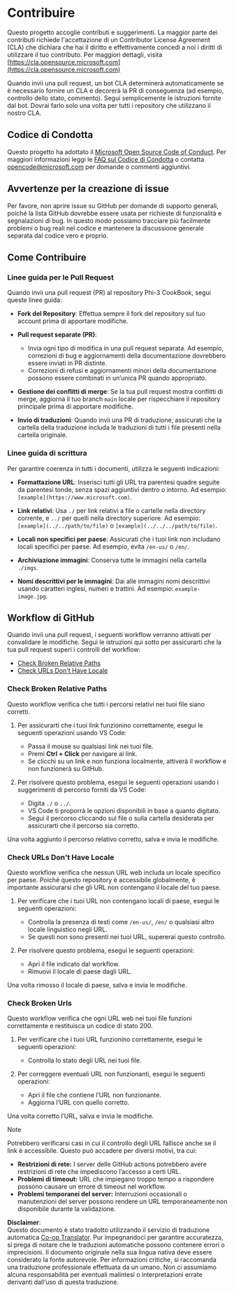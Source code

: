 <!--
CO_OP_TRANSLATOR_METADATA:
{
  "original_hash": "90d0d072cf26ccc1f271a580d3e45d70",
  "translation_date": "2025-07-16T14:40:27+00:00",
  "source_file": "CONTRIBUTING.md",
  "language_code": "it"
}
-->
# Contribuire

Questo progetto accoglie contributi e suggerimenti. La maggior parte dei contributi richiede l'accettazione di un
Contributor License Agreement (CLA) che dichiara che hai il diritto e effettivamente concedi a noi
i diritti di utilizzare il tuo contributo. Per maggiori dettagli, visita [https://cla.opensource.microsoft.com](https://cla.opensource.microsoft.com)

Quando invii una pull request, un bot CLA determinerà automaticamente se è necessario fornire
un CLA e decorerà la PR di conseguenza (ad esempio, controllo dello stato, commento). Segui semplicemente le istruzioni
fornite dal bot. Dovrai farlo solo una volta per tutti i repository che utilizzano il nostro CLA.

## Codice di Condotta

Questo progetto ha adottato il [Microsoft Open Source Code of Conduct](https://opensource.microsoft.com/codeofconduct/).
Per maggiori informazioni leggi le [FAQ sul Codice di Condotta](https://opensource.microsoft.com/codeofconduct/faq/) o contatta [opencode@microsoft.com](mailto:opencode@microsoft.com) per domande o commenti aggiuntivi.

## Avvertenze per la creazione di issue

Per favore, non aprire issue su GitHub per domande di supporto generali, poiché la lista GitHub dovrebbe essere usata per richieste di funzionalità e segnalazioni di bug. In questo modo possiamo tracciare più facilmente problemi o bug reali nel codice e mantenere la discussione generale separata dal codice vero e proprio.

## Come Contribuire

### Linee guida per le Pull Request

Quando invii una pull request (PR) al repository Phi-3 CookBook, segui queste linee guida:

- **Fork del Repository**: Effettua sempre il fork del repository sul tuo account prima di apportare modifiche.

- **Pull request separate (PR)**:
  - Invia ogni tipo di modifica in una pull request separata. Ad esempio, correzioni di bug e aggiornamenti della documentazione dovrebbero essere inviati in PR distinte.
  - Correzioni di refusi e aggiornamenti minori della documentazione possono essere combinati in un’unica PR quando appropriato.

- **Gestione dei conflitti di merge**: Se la tua pull request mostra conflitti di merge, aggiorna il tuo branch `main` locale per rispecchiare il repository principale prima di apportare modifiche.

- **Invio di traduzioni**: Quando invii una PR di traduzione, assicurati che la cartella della traduzione includa le traduzioni di tutti i file presenti nella cartella originale.

### Linee guida di scrittura

Per garantire coerenza in tutti i documenti, utilizza le seguenti indicazioni:

- **Formattazione URL**: Inserisci tutti gli URL tra parentesi quadre seguite da parentesi tonde, senza spazi aggiuntivi dentro o intorno. Ad esempio: `[example](https://www.microsoft.com)`.

- **Link relativi**: Usa `./` per link relativi a file o cartelle nella directory corrente, e `../` per quelli nella directory superiore. Ad esempio: `[example](../../path/to/file)` o `[example](../../../path/to/file)`.

- **Locali non specifici per paese**: Assicurati che i tuoi link non includano locali specifici per paese. Ad esempio, evita `/en-us/` o `/en/`.

- **Archiviazione immagini**: Conserva tutte le immagini nella cartella `./imgs`.

- **Nomi descrittivi per le immagini**: Dai alle immagini nomi descrittivi usando caratteri inglesi, numeri e trattini. Ad esempio: `example-image.jpg`.

## Workflow di GitHub

Quando invii una pull request, i seguenti workflow verranno attivati per convalidare le modifiche. Segui le istruzioni qui sotto per assicurarti che la tua pull request superi i controlli del workflow:

- [Check Broken Relative Paths](../..)
- [Check URLs Don't Have Locale](../..)

### Check Broken Relative Paths

Questo workflow verifica che tutti i percorsi relativi nei tuoi file siano corretti.

1. Per assicurarti che i tuoi link funzionino correttamente, esegui le seguenti operazioni usando VS Code:
    - Passa il mouse su qualsiasi link nei tuoi file.
    - Premi **Ctrl + Click** per navigare al link.
    - Se clicchi su un link e non funziona localmente, attiverà il workflow e non funzionerà su GitHub.

1. Per risolvere questo problema, esegui le seguenti operazioni usando i suggerimenti di percorso forniti da VS Code:
    - Digita `./` o `../`.
    - VS Code ti proporrà le opzioni disponibili in base a quanto digitato.
    - Segui il percorso cliccando sul file o sulla cartella desiderata per assicurarti che il percorso sia corretto.

Una volta aggiunto il percorso relativo corretto, salva e invia le modifiche.

### Check URLs Don't Have Locale

Questo workflow verifica che nessun URL web includa un locale specifico per paese. Poiché questo repository è accessibile globalmente, è importante assicurarsi che gli URL non contengano il locale del tuo paese.

1. Per verificare che i tuoi URL non contengano locali di paese, esegui le seguenti operazioni:

    - Controlla la presenza di testi come `/en-us/`, `/en/` o qualsiasi altro locale linguistico negli URL.
    - Se questi non sono presenti nei tuoi URL, supererai questo controllo.

1. Per risolvere questo problema, esegui le seguenti operazioni:
    - Apri il file indicato dal workflow.
    - Rimuovi il locale di paese dagli URL.

Una volta rimosso il locale di paese, salva e invia le modifiche.

### Check Broken Urls

Questo workflow verifica che ogni URL web nei tuoi file funzioni correttamente e restituisca un codice di stato 200.

1. Per verificare che i tuoi URL funzionino correttamente, esegui le seguenti operazioni:
    - Controlla lo stato degli URL nei tuoi file.

2. Per correggere eventuali URL non funzionanti, esegui le seguenti operazioni:
    - Apri il file che contiene l’URL non funzionante.
    - Aggiorna l’URL con quello corretto.

Una volta corretto l’URL, salva e invia le modifiche.

> [!NOTE]
>
> Potrebbero verificarsi casi in cui il controllo degli URL fallisce anche se il link è accessibile. Questo può accadere per diversi motivi, tra cui:
>
> - **Restrizioni di rete:** I server delle GitHub actions potrebbero avere restrizioni di rete che impediscono l’accesso a certi URL.
> - **Problemi di timeout:** URL che impiegano troppo tempo a rispondere possono causare un errore di timeout nel workflow.
> - **Problemi temporanei del server:** Interruzioni occasionali o manutenzioni del server possono rendere un URL temporaneamente non disponibile durante la validazione.

**Disclaimer**:  
Questo documento è stato tradotto utilizzando il servizio di traduzione automatica [Co-op Translator](https://github.com/Azure/co-op-translator). Pur impegnandoci per garantire accuratezza, si prega di notare che le traduzioni automatiche possono contenere errori o imprecisioni. Il documento originale nella sua lingua nativa deve essere considerato la fonte autorevole. Per informazioni critiche, si raccomanda una traduzione professionale effettuata da un umano. Non ci assumiamo alcuna responsabilità per eventuali malintesi o interpretazioni errate derivanti dall’uso di questa traduzione.